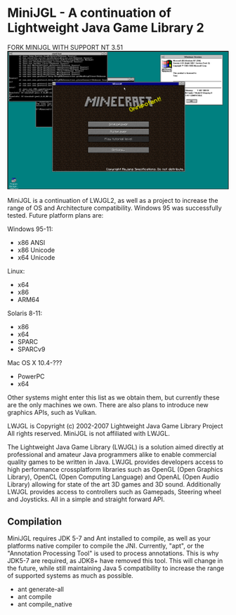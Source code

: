 MiniJGL - A continuation of Lightweight Java Game Library 2
======

FORK MINIJGL WITH SUPPORT NT 3.51
![Screenshot Windows NT 3.51](/doc/57361D8D-9F2C-4B41-9724-2EBEDFE0FD99.png)

MiniJGL is a continuation of LWJGL2, as well as a project to increase the range of OS and Architecture compatibility. Windows 95 was successfully tested. Future platform plans are:

Windows 95-11:
 - x86 ANSI
 - x86 Unicode
 - x64 Unicode

Linux:
 - x64
 - x86
 - ARM64

Solaris 8-11:
 - x86
 - x64
 - SPARC
 - SPARCv9

Mac OS X 10.4-???
 - PowerPC
 - x64

Other systems might enter this list as we obtain them, but currently these are the only machines we own.
There are also plans to introduce new graphics APIs, such as Vulkan. 


LWJGL is Copyright (c) 2002-2007 Lightweight Java Game Library Project All rights reserved. MiniJGL is not affiliated with LWJGL.


The Lightweight Java Game Library (LWJGL) is a solution aimed directly at professional and amateur Java programmers alike to enable commercial quality games to be written in Java. 
LWJGL provides developers access to high performance crossplatform libraries such as OpenGL (Open Graphics Library), OpenCL (Open Computing Language) and OpenAL (Open Audio Library) allowing for state of the art 3D games and 3D sound.
Additionally LWJGL provides access to controllers such as Gamepads, Steering wheel and Joysticks.
All in a simple and straight forward API.

Compilation
-----------

MiniJGL requires JDK 5-7 and Ant installed to compile, as well as your platforms native compiler to compile the JNI. Currently, "apt", or the "Annotation Processing Tool" is used to process annotations. This is why JDK5-7 are required, as JDK8+ have removed this tool. This will change in the future, while still maintaining Java 5 compatibility to increase the range of supported systems as much as possible.

* ant generate-all
* ant compile
* ant compile_native
